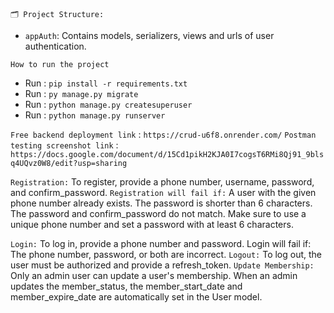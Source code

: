 `🗂️ Project Structure:`

- `appAuth`: Contains models, serializers, views and urls of user authentication.



`How to run the project`
- Run  : `pip install -r requirements.txt`
- Run : `py manage.py migrate`
- Run : `python manage.py createsuperuser`
- Run : `python manage.py runserver`


`Free backend deployment link` : `https://crud-u6f8.onrender.com/`
`Postman testing screenshot link` : `https://docs.google.com/document/d/15Cd1pikH2KJA0I7cogsT6RMi8Qj91_9blsq4UQvz0W8/edit?usp=sharing` 


`Registration:`
To register, provide a phone number, username, password, and confirm_password.
`Registration will fail if:`
A user with the given phone number already exists.
The password is shorter than 6 characters.
The password and confirm_password do not match.
Make sure to use a unique phone number and set a password with at least 6 characters.

`Login:`
To log in, provide a phone number and password.
Login will fail if:
The phone number, password, or both are incorrect.
`Logout:`
To log out, the user must be authorized and provide a refresh_token.
`Update Membership:`
Only an admin user can update a user's membership.
When an admin updates the member_status, the member_start_date and member_expire_date are automatically set in the User model.
